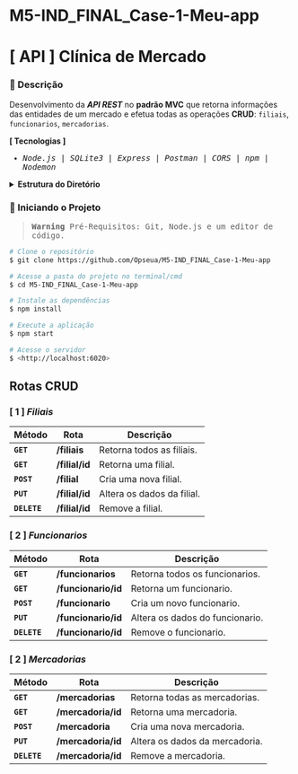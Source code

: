 # M5-IND_FINAL_Case-1-Meu-app



# [ API ] Clínica de Mercado
### 📑 Descrição
Desenvolvimento da <em>**API REST**</em> no **padrão MVC** que retorna informações das entidades de um mercado e efetua todas as operações **CRUD**: ``filiais``, ``funcionarios``, ``mercadorias``.




**[ Tecnologias ]**

<samp>
  
- <em>Node.js</em> | <em>SQLite3</em> | <em>Express</em> | <em>Postman</em> | <em>CORS</em> | <em>npm</em> | <em>Nodemon</em>
  
</samp>

<details>
<summary>  
  <strong>Estrutura do Diretório</strong>
</summary>
<br>

```
src/
├─ controllers/
│  ├─ FiliaisController.js
│  ├─ FuncionariosController.js
│  ├─ MercadoriasController.js
├─ dao/
│  ├─ FiliaisDAO.js
│  ├─ FuncionariosDAO.js
│  ├─ MercadoriasDAO.js
├─ models/
│  ├─ Filiais.js
│  ├─ Funcionarios.js
│  ├─ Mercadorias.js
├─ database/
│  ├─ create-and-populate.js
│  ├─ config.js
│  └─ database.db
├─ routes/
│  ├─ filiais.js
│  ├─ funcionarios.js
│  └─ mercadorias.js
└─ main.js
```

</details>


### 🎲 Iniciando o Projeto


<samp>
  
> **Warning** 
> Pré-Requisitos: Git, Node.js e um editor de código.

</samp>

```bash
# Clone o repositório
$ git clone https://github.com/Opseua/M5-IND_FINAL_Case-1-Meu-app

# Acesse a pasta do projeto no terminal/cmd
$ cd M5-IND_FINAL_Case-1-Meu-app

# Instale as dependências
$ npm install

# Execute a aplicação 
$ npm start

# Acesse o servidor
$ <http://localhost:6020>
```

## Rotas CRUD

### [ 1 ] <em>Filiais</em>

| Método | Rota | Descrição |
| ------ | ----- | ----------- |
| **`GET`** | **/filiais** | Retorna todos as filiais. |
|  **`GET`** | **/filial/id** | Retorna uma filial. |
|  **`POST`** | **/filial** | Cria uma nova filial.  |
|  **`PUT`** | **/filial/id** | Altera os dados da filial.
|  **`DELETE`** | **/filial/id** | Remove a filial.
  
### [ 2 ] <em>Funcionarios</em>

| Método | Rota | Descrição |
| ------ | ----- | ----------- |
|  **`GET`** | **/funcionarios** | Retorna todos os funcionarios. |
|  **`GET`** | **/funcionario/id** | Retorna um funcionario. |
|  **`POST`** | **/funcionario** | Cria um novo funcionario.  |
|  **`PUT`** | **/funcionario/id** | Altera os dados do funcionario.
|  **`DELETE`** | **/funcionario/id** | Remove o funcionario.
  
  
### [ 2 ] <em>Mercadorias</em>

| Método | Rota | Descrição |
| ------ | ----- | ----------- |
|  **`GET`** | **/mercadorias** | Retorna todas as mercadorias. |
|  **`GET`** | **/mercadoria/id** | Retorna uma mercadoria. |
|  **`POST`** | **/mercadoria** | Cria uma nova mercadoria.  |
|  **`PUT`** | **/mercadoria/id** | Altera os dados da mercadoria.
|  **`DELETE`** | **/mercadoria/id** | Remove a mercadoria.

